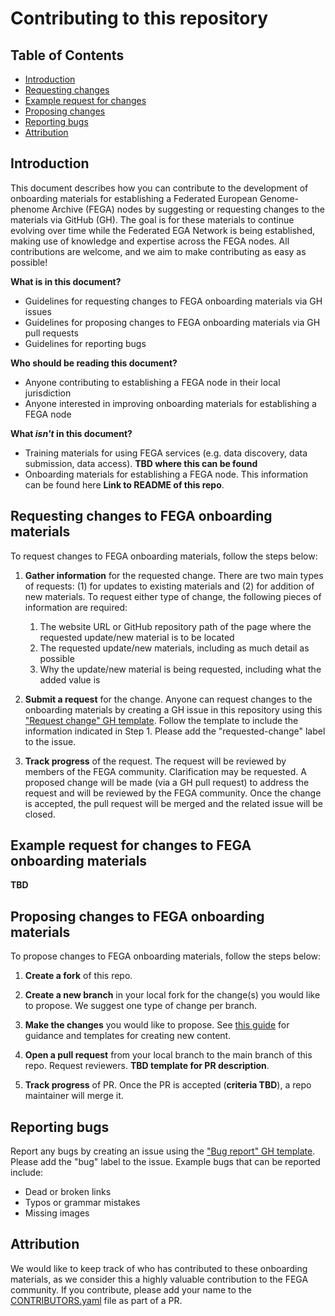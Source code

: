 # Contributing to this repository

## Table of Contents
- [Introduction](#introduction)
- [Requesting changes](#requesting-changes-to-fega-onboarding-materials)
- [Example request for changes](#example-request-for-changes-to-fega-onboarding-materials)
- [Proposing changes](#proposing-changes-to-fega-onboarding-materials)
- [Reporting bugs](#reporting-bugs)
- [Attribution](#attribution)

## Introduction

This document describes how you can contribute to the development of onboarding materials for establishing a Federated European Genome-phenome Archive (FEGA) nodes by suggesting or requesting changes to the materials via GitHub (GH). The goal is for these materials to continue evolving over time while the Federated EGA Network is being established, making use of knowledge and expertise across the FEGA nodes. All contributions are welcome, and we aim to make contributing as easy as possible!

**What is in this document?**
 - Guidelines for requesting changes to FEGA onboarding materials via GH issues
 - Guidelines for proposing changes to FEGA onboarding materials via GH pull requests
 - Guidelines for reporting bugs

**Who should be reading this document?**
 - Anyone contributing to establishing a FEGA node in their local jurisdiction
 - Anyone interested in improving onboarding materials for establishing a FEGA node

**What *isn't* in this document?**
- Training materials for using FEGA services (e.g. data discovery, data submission, data access). **TBD where this can be found**
- Onboarding materials for establishing a FEGA node. This information can be found here **Link to README of this repo**.

## Requesting changes to FEGA onboarding materials

To request changes to FEGA onboarding materials, follow the steps below:

1. **Gather information** for the requested change. There are two main types of requests: (1) for updates to existing materials and (2) for addition of new materials. To request either type of change, the following pieces of information are required:

    1. The website URL or GitHub repository path of the page where the requested update/new material is to be located
    1. The requested update/new materials, including as much detail as possible
    1. Why the update/new material is being requested, including what the added value is
        
1. **Submit a request** for the change. Anyone can request changes to the onboarding materials by creating a GH issue in this repository using this ["Request change" GH template](https://github.com/EGA-archive/FEGA-onboarding/issues/new/choose). Follow the template to include the information indicated in Step 1. Please add the "requested-change" label to the issue.

1. **Track progress** of the request. The request will be reviewed by members of the FEGA community. Clarification may be requested. A proposed change will be made (via a GH pull request) to address the request and will be reviewed by the FEGA community. Once the change is accepted, the pull request will be merged and the related issue will be closed.

## Example request for changes to FEGA onboarding materials

**TBD**

## Proposing changes to FEGA onboarding materials

To propose changes to FEGA onboarding materials, follow the steps below:

1. **Create a fork** of this repo.

1. **Create a new branch** in your local fork for the change(s) you would like to propose. We suggest one type of change per branch.

1. **Make the changes** you would like to propose. See [this guide](TBD) for guidance and templates for creating new content.

1. **Open a pull request** from your local branch to the main branch of this repo. Request reviewers. **TBD template for PR description**.

1. **Track progress** of PR. Once the PR is accepted (**criteria TBD**), a repo maintainer will merge it.

## Reporting bugs

Report any bugs by creating an issue using the ["Bug report" GH template](https://github.com/EGA-archive/FEGA-onboarding/issues/new/choose). Please add the "bug" label to the issue. Example bugs that can be reported include:

- Dead or broken links
- Typos or grammar mistakes
- Missing images

## Attribution

We would like to keep track of who has contributed to these onboarding materials, as we consider this a highly valuable contribution to the FEGA community. If you contribute, please add your name to the [CONTRIBUTORS.yaml](CONTRIBUTORS.yaml) file as part of a PR.
